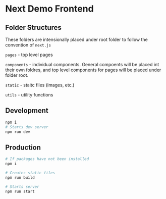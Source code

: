# Next Demo Frontend

## Folder Structures

These folders are intensionally placed under root folder to follow the convention of
`next.js`

`pages` - top level pages

`components` - individual components. General compoents will be placed int their
own foldres, and top level components for pages will be placed under
folder root.

`static` - staitc files (images, etc.)

`utils` - utility functions

## Development

```bash
npm i
# Starts dev server
npm run dev
```

## Production

```bash
# If packages have not been installed
npm i

# Creates static files
npm run build

# Starts server
npm run start
```
